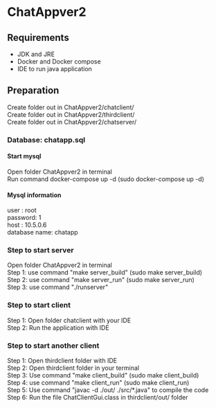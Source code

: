# ChatAppver2
## Requirements
- JDK and JRE
- Docker and Docker compose
- IDE to run java application

## Preparation
Create folder out in ChatAppver2/chatclient/ <br/>
Create folder out in ChatAppver2/thirdclient/ <br/>
Create folder out in ChatAppver2/chatserver/ <br/>

### Database: chatapp.sql
#### Start mysql
Open folder ChatAppver2 in terminal <br/>
Run command docker-compose up -d (sudo docker-compose up -d) <br/>

#### Mysql information
user : 	  root  <br/>
password: 1  <br/>
host :    10.5.0.6  <br/>
database name: chatapp  <br/>

### Step to start server
Open folder ChatAppver2 in terminal <br/>
Step 1: use command "make server_build" (sudo make server_build) <br/>
Step 2: use command "make server_run" (sudo make server_run) <br/>
Step 3: use command "./runserver" <br/>

### Step to start client
Step 1: Open folder chatclient with your IDE <br/>
Step 2: Run the application with IDE <br/>

### Step to start another client
Step 1: Open thirdclient folder with IDE <br/>
Step 2: Open thirdclient folder in your terminal <br/>
Step 3: Use command "make client_build" (sudo make client_build) <br/>
Step 4: use command "make client_run" (sudo make client_run) <br/>
Step 5: Use command "javac -d ./out/ ./src/*.java" to compile the code <br/>
Step 6: Run the file ChatClientGui.class in thirdclient/out/ folder <br/>



